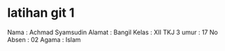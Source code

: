 # latihan git 1
Nama : Achmad Syamsudin
Alamat : Bangil
Kelas : XII TKJ 3
umur : 17
No Absen : 02
Agama : Islam
